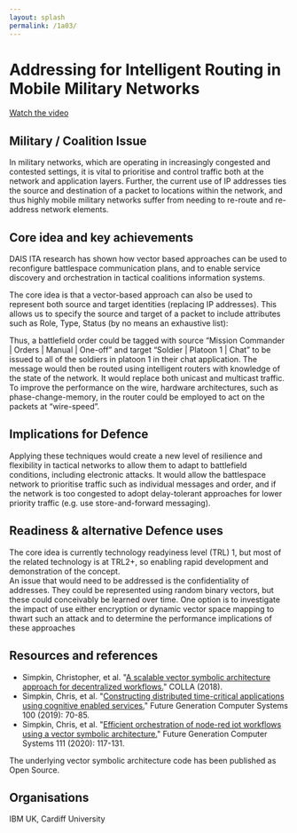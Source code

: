 ```yaml
---
layout: splash
permalink: /1a03/
---
```


# Addressing for Intelligent Routing in Mobile Military Networks

[Watch the video](https://ibm.box.com/v/Showcase-1a11-video)

## Military / Coalition Issue
In military networks, which are operating in increasingly congested and contested settings, it is vital to prioritise and control traffic both at the network and application layers. Further, the current use of IP addresses ties the source and destination of a packet to locations within the network, and thus highly mobile military networks suffer from needing to re-route and re-address network elements.

## Core idea and key achievements
DAIS ITA research has shown how vector based approaches can be used to reconfigure battlespace communication plans, and to enable service discovery and orchestration in tactical coalitions information systems.

The core idea is that a vector-based approach can also be used to represent both source and target identities (replacing IP addresses). This allows us to specify the source and target of a packet to include attributes such as Role, Type, Status (by no means an exhaustive list):

Thus, a battlefield order could be tagged with source “Mission Commander | Orders | Manual | One-off” and target “Soldier | Platoon 1 | Chat” to be issued to all of the soldiers in platoon 1 in their chat application. The message would then be routed using intelligent routers with knowledge of the state of the network. It would replace both unicast and multicast traffic. To improve the performance on the wire, hardware architectures, such as phase-change-memory, in the router could be employed to act on the packets at “wire-speed”.


## Implications for Defence
Applying these techniques would create a new level of resilience and flexibility in tactical networks to allow them to adapt to battlefield conditions, including electronic attacks.  It would allow the battlespace network to prioritise traffic such as individual messages and order, and if the network is too congested to adopt delay-tolerant approaches for lower priority traffic (e.g. use store-and-forward messaging).

## Readiness & alternative Defence uses
The core idea is currently technology readyiness level (TRL) 1, but most of the related technology is at TRL2+, so enabling rapid development and demonstration of the concept.   
An issue that would need to be addressed is the confidentiality of addresses.  They could be represented using random binary vectors, but these could conceivably be learned over time.  One option is to investigate the impact of use either encryption or dynamic vector space mapping to thwart such an attack and to determine the performance implications of these approaches


<!-- ![image info](/dais/achievements/images/1a02_figure1.jpg) -->

## Resources and references

* Simpkin, Christopher, et al. "[A scalable vector symbolic architecture approach for decentralized workflows.](/doc-2679)" COLLA (2018).
* Simpkin, Chris, et al. "[Constructing distributed time-critical applications using cognitive enabled services.](/doc-4872)" Future Generation Computer Systems 100 (2019): 70-85.
* Simpkin, Chris, et al. "[Efficient orchestration of node-red iot workflows using a vector symbolic architecture.](/doc-5544)" Future Generation Computer Systems 111 (2020): 117-131.

The underlying vector symbolic architecture code has been published as Open Source.


## Organisations
IBM UK, Cardiff University
